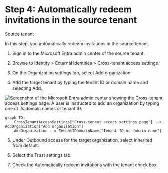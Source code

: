 Step 4: Automatically redeem invitations in the source tenant
===

Source tenant

In this step, you automatically redeem invitations in the source tenant.

1. Sign in to the Microsoft Entra admin center of the source tenant.

2. Browse to Identity > External Identities > Cross-tenant access settings.

3. On the Organization settings tab, select Add organization.

4. Add the target tenant by typing the tenant ID or domain name and selecting Add.

![Screenshot of the Microsoft Entra admin center showing the Cross-tenant access settings page. A user is instructed to add an organization by typing one of its domain names or tenant ID.](figures/1)

```mermaid
graph TD;
    CrossTenantAccessSettings["Cross-tenant access settings page"] --> AddOrganization["Add organization"]
    AddOrganization --> TenantIDDomainName["Tenant ID or domain name"]
```

5. Under Outbound access for the target organization, select Inherited from default.

6. Select the Trust settings tab.

7. Check the Automatically redeem invitations with the tenant <tenant> check box.